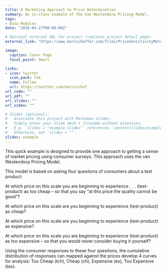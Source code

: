 ```yaml
---
title: A Marketing Approach to Price Determination
summary: An in-class example of the Van Westendorp Pricing Model.
tags:
- Data Modules
date: "2016-04-27T00:00:00Z"

# Optional external URL for project (replaces project detail page).
external_link: "https://www.marcschaffer.com/files/PriceSensitivityMeter.html"

image:
  caption: Cover Page
  focal_point: Smart

links:
- icon: twitter
  icon_pack: fab
  name: Follow
  url: https://twitter.com/marcsschaf
url_code: ""
url_pdf: ""
url_slides: ""
url_video: ""

# Slides (optional).
#   Associate this project with Markdown slides.
#   Simply enter your slide deck's filename without extension.
#   E.g. `slides = "example-slides"` references `content/slides/example-slides.md`.
#   Otherwise, set `slides = ""`.
slides: example
---
```


This quick example is designed to provide one approach to getting a sense of market pricing using consumer surveys. This approach uses the van Westendorp Pricing Model.

This model is based on asking four questions of consumers about a test product:

At which price on this scale you are beginning to experience . . . (test-product) as too cheap – so that you say “at this price the quality cannot be good”?

At which price on this scale are you beginning to experience (test-product) as cheap?

At which price on this scale are you beginning to experience (test-product) as expensive?

At which price on this scale you are beginning to experience (test-product) as too expensive – so that you would never consider buying it yourself?

Using the consumer responses to these four questions, the cumulative distribution of responses can mapped against the prices develop 4 curves for analysis: Too Cheap (tch), Cheap (ch), Expensive (ex), Too Expensive (tex).

